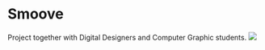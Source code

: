 # Smoove
Project together with Digital Designers and Computer Graphic students. 
<img src="https://media.giphy.com/media/xUA7b521V2Mmsw0kfe/giphy.gif">

